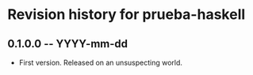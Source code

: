 # Revision history for prueba-haskell

## 0.1.0.0 -- YYYY-mm-dd

* First version. Released on an unsuspecting world.
